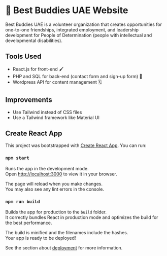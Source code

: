 # 💟 Best Buddies UAE Website

Best Buddies UAE is a volunteer organization that creates opportunities for one-to-one friendships, integrated employment, and leadership development for People of Determination (people with intellectual and developmental disabilities).

## Tools Used
- React.js for front-end 🖌️
- PHP and SQL for back-end (contact form and sign-up form) 💬
- Wordpress API for content management 🗓️

## Improvements
- Use Tailwind instead of CSS files
- Use a Tailwind framework like Material UI

## Create React App
This project was bootstrapped with [Create React App](https://github.com/facebook/create-react-app). You can run:

### `npm start`

Runs the app in the development mode.\
Open [http://localhost:3000](http://localhost:3000) to view it in your browser.

The page will reload when you make changes.\
You may also see any lint errors in the console.

### `npm run build`

Builds the app for production to the `build` folder.\
It correctly bundles React in production mode and optimizes the build for the best performance.

The build is minified and the filenames include the hashes.\
Your app is ready to be deployed!

See the section about [deployment](https://facebook.github.io/create-react-app/docs/deployment) for more information.
